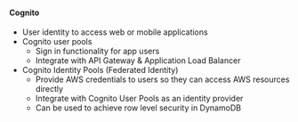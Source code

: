 #### Cognito
- User identity to access web or mobile applications
- Cognito user pools
  - Sign in functionality for app users
  - Integrate with API Gateway & Application Load Balancer
- Cognito Identity Pools (Federated Identity)
  - Provide AWS credentials to users so they can access AWS resources directly
  - Integrate with Cognito User Pools as an identity provider 
  - Can be used to achieve row level security in DynamoDB
